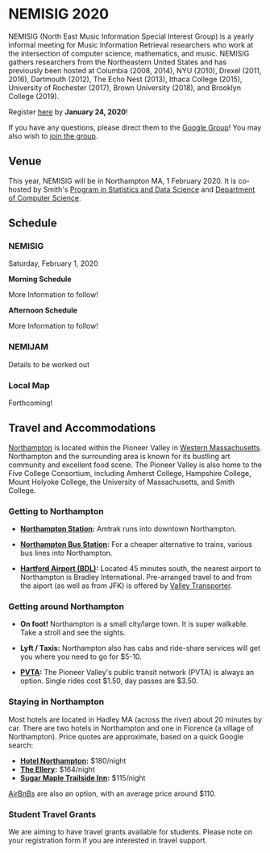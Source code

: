# NEMISIG 2020

NEMISIG (North East Music Information Special Interest Group) is a yearly informal meeting for Music Information Retrieval researchers who work at the intersection of computer science, mathematics, and music. NEMISIG gathers researchers from the Northeastern United States and has previously been hosted at Columbia (2008, 2014), NYU (2010), Drexel (2011, 2016), Dartmouth (2012), The Echo Nest (2013), Ithaca College (2015), University of Rochester (2017), Brown University (2018), and Brooklyn College (2019).

Register [here](https://docs.google.com/forms/d/e/1FAIpQLSfh6tNSTNOdrmn6ErMqCojWH3FiHW4tpCmod_NOcgqBHBROlQ/viewform?usp=sf_link) by **January 24, 2020**!

If you have any questions, please direct them to the [Google Group](mailto:nemisig@googlegroups.com)! You may also wish to [join the group](https://groups.google.com/forum/#!forum/nemisig).

## Venue

This year, NEMISIG will be in Northampton MA, 1 February 2020. It is co-hosted by Smith's [Program in Statistics and Data Science](https://www.brown.edu/initiatives/data-science/) and [Department of Computer Science](http://cs.smith.edu/).

## Schedule

### NEMISIG
Saturday, February 1, 2020


**Morning Schedule**    

More Information to follow!     

**Afternoon Schedule**  

More Information to follow!


### NEMIJAM

Details to be worked out


### Local Map

Forthcoming!


## Travel and Accommodations

[Northampton](https://www.northamptonma.gov/134/Visitors) is located within the Pioneer Valley in [Western Massachusetts](https://www.youtube.com/watch?v=F-CyaLzVL9k). Northampton and the surrounding area is known for its bustling art community and excellent food scene. The Pioneer Valley is also home to the Five College Consortium, including Amherst College, Hampshire College, Mount Holyoke College, the University of Massachusetts, and Smith College. 


### Getting to Northampton

- **[Northampton Station](https://www.amtrak.com/stations/nht):** Amtrak runs into downtown Northampton.

- **[Northampton Bus Station](https://peterpanbus.com/locations/massachusetts/northampton-2/):** For a cheaper alternative to trains, various bus lines into Northampton.

- **[Hartford Airport (BDL)](https://bradleyairport.com/):** Located 45 minutes south, the nearest airport to Northampton is Bradley International. Pre-arranged travel to and from the aiport (as well as from JFK) is offered by [Valley Transporter](https://www.valleytransporter.com/).

### Getting around Northampton

- **On foot!** Northampton is a small city/large town. It is super walkable. Take a stroll and see the sights.

- **Lyft / Taxis:** Northampton also has cabs and ride-share services will get you where you need to go for $5-10.

- **[PVTA](http://www.pvta.com/):** The Pioneer Valley's public transit network (PVTA) is always an option. Single rides cost $1.50, day passes are $3.50.



### Staying in Northampton

Most hotels are located in Hadley MA (across the river) about 20 minutes by car. There are two hotels in Northampton and one in Florence (a village of Northampton). Price quotes are approximate, based on a quick Google search:

- **[Hotel Northampton](http://www.hotelnorthampton.com/):** $180/night
- **[The Ellery](https://www.elleryhotel.com/):** $164/night
- **[Sugar Maple Trailside Inn](https://www.sugar-maple-inn.com/):** $115/night

[AirBnBs](https://www.airbnb.com/s/Northampton--MA/all) are also an option, with an average price around $110.

### Student Travel Grants
We are aiming to have travel grants available for students. Please note on your registration form if you are interested in travel support. 
